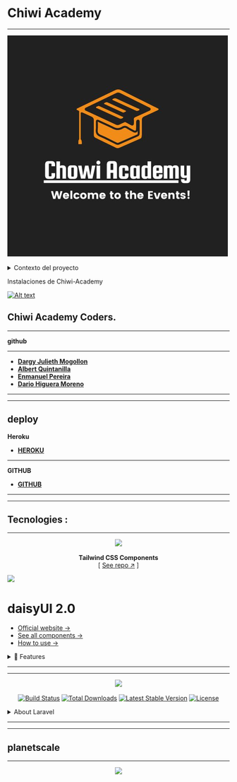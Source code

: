 #  Chiwi Academy
___

[![Logo](./img/logoChiwiAcademy.png "database Date")](https://chiwiacademy.gq)

<details>

<summary> Contexto del proyecto </summary>

Un colectivo de desarrollo de software quiere crear una aplicación web para gestionar sus eventos online como talleres, masterclass o webinars.

Los usuarios podrán ver la descripción de un evento, apuntarse y desapuntarse. Podrán ver la lista de los eventos a los que se han apuntado. El administrador debe tener las herramientas para la gestión (CRUD) de los eventos.

Requisitos Funcionales:

Deben existir dos roles de usuario, Administrador y estudiante.

Se deben proteger las rutas para que el estudiante no pueda ver las vistas del administrador y viceversa.

En portada la aplicación tendrá un slider con las masterclasses destacadas. éstas serán seleccionables por el administrador.

En portada habrá una lista paginada con todos los eventos ordenados del más cercano al más lejano.

Los eventos incluirán como mínimo: título, fecha/hora, número máximo de participantes, descripción y una imagen.

Los eventos pasados se deben mantener en la lista pero identificables como no disponibles.

Los usuarios deberán registrarse para apuntarse a un evento. Una vez apuntados no podran volver a hacerlo.

Al apuntarse a un evento recibirán un email (empresarial - html ) con el link (zoom, meets, etc..) en donde se va a realizar, así como recordando el título del evento, la hora y el día.

Los usuarios podrán ver en una página la lista de los eventos a los que están registrados.

El administrador podrá hacer CRUD de los eventos.

Cuando un evento esté lleno (máximo número de participantes) nadie podrá registrarse.

Requisitos no funcionales:

La web deberá estar desplegada aunque esté en desarrollo.
Se deberá usar Laravel.
El envío de el email se deberá hacer usando un sistema de colas.
Para el frontend se deben usar componentes de blade.

Modalidades pedagógicas
Un sprint de una semana iniciando desde el momento en que se envíe el brieff hasta el viernes 22 de abril del 2022 a las 23:59.

Trabajo en equipo.

Modalidades de evaluación
Demo por equipos el día Lunes 25 de abril del 2022.

Entregables
- Un link a un repositorio de github
- Product backlog.
- Readme del repositorio con:
Briefing y explicación del proyecto en el
Mockup
Url en despliegue.
Presentación en diapositivas
Demo y code review**


</details>

Instalaciones de Chiwi-Academy

[![Alt text](https://img.youtube.com/vi/74rNgExnHfA/0.jpg)](https://www.youtube.com/watch?v=74rNgExnHfA)






## Chiwi Academy **Coders**.
___
**github**
___
- **[Dargy Julieth Mogollon]( https://github.com/DargyJML)**
- **[Albert Quintanilla]( https://github.com/Jhuset2003)**
- **[Enmanuel Pereira]( https://github.com/iElectro13)**
- **[Dario Higuera Moreno]( https://github.com/dariohimo)**

___
---

## deploy 
**Heroku**
- **[HEROKU]( https://chiwi-academy.herokuapp.com/)**
---

**GITHUB**
- **[GITHUB]( https://github.com/Jhuset2003/Chiwi_Academy)**

___
---

## Tecnologies :
___

<div align="center">

[![][logo-url]][repo-url]  

**Tailwind CSS Components**  
[ [See repo ↗︎][repo-url] ]
  

</div>

[![][banner-url]][repo-url]  


[logo-url]: https://raw.githubusercontent.com/saadeghi/files/main/daisyui/logo-4.svg
[repo-url]: https://github.com/saadeghi/daisyui
[banner-url]: https://raw.githubusercontent.com/saadeghi/files/main/daisyui/card-3.png


# daisyUI 2.0

- [Official website →](https://daisyui.com/)
- [See all components →](https://daisyui.com/components/)
- [How to use →](https://daisyui.com/docs/install/)




<details>
 
 <summary>  🌼 Features </summary>

- A plugin for Tailwind CSS
- Faster development
- Cleaner HTML
- Customizable and themeable
- Pure CSS. Works on all frameworks


## 📀 Install now!

```bash
npm i daisyui
```
</details>

____
----

<p align="center"><a href="https://laravel.com" target="_blank"><img src="https://raw.githubusercontent.com/laravel/art/master/logo-lockup/5%20SVG/2%20CMYK/1%20Full%20Color/laravel-logolockup-cmyk-red.svg" width="200"></a></p>

<p align="center">
<a href="https://travis-ci.org/laravel/framework"><img src="https://travis-ci.org/laravel/framework.svg" alt="Build Status"></a>
<a href="https://packagist.org/packages/laravel/framework"><img src="https://img.shields.io/packagist/dt/laravel/framework" alt="Total Downloads"></a>
<a href="https://packagist.org/packages/laravel/framework"><img src="https://img.shields.io/packagist/v/laravel/framework" alt="Latest Stable Version"></a>
<a href="https://packagist.org/packages/laravel/framework"><img src="https://img.shields.io/packagist/l/laravel/framework" alt="License"></a>
</p>

<details>
<summary> About Laravel </summary>
Laravel is a web application framework with expressive, elegant syntax. We believe development must be an enjoyable and creative experience to be truly fulfilling. Laravel takes the pain out of development by easing common tasks used in many web projects, such as:

- [Simple, fast routing engine](https://laravel.com/docs/routing).
- [Powerful dependency injection container](https://laravel.com/docs/container).
- Multiple back-ends for [session](https://laravel.com/docs/session) and [cache](https://laravel.com/docs/cache) storage.
- Expressive, intuitive [database ORM](https://laravel.com/docs/eloquent).
- Database agnostic [schema migrations](https://laravel.com/docs/migrations).
- [Robust background job processing](https://laravel.com/docs/queues).
- [Real-time event broadcasting](https://laravel.com/docs/broadcasting).

Laravel is accessible, powerful, and provides tools required for large, robust applications.

## Learning Laravel

Laravel has the most extensive and thorough [documentation](https://laravel.com/docs) and video tutorial library of all modern web application frameworks, making it a breeze to get started with the framework.

If you don't feel like reading, [Laracasts](https://laracasts.com) can help. Laracasts contains over 2000 video tutorials on a range of topics including Laravel, modern PHP, unit testing, and JavaScript. Boost your skills by digging into our comprehensive video library.



## Contributing

Thank you for considering contributing to the Laravel framework! The contribution guide can be found in the [Laravel documentation](https://laravel.com/docs/contributions).

## Security Vulnerabilities

If you discover a security vulnerability within Laravel, please send an e-mail to Taylor Otwell via [taylor@laravel.com](mailto:taylor@laravel.com). All security vulnerabilities will be promptly addressed.

## License

The Laravel framework is open-sourced software licensed under the [MIT license](https://opensource.org/licenses/MIT).

</details>

---
---
## planetscale

___

<p align="center"><a href="https://planetscale.com/" target="_blank"><img src="https://planetscale.com/social-share-v2.png" width="200"></a></p>

